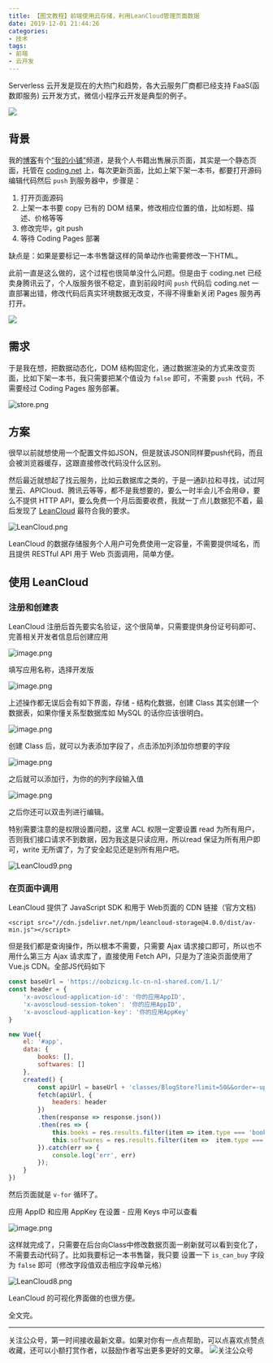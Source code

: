 ```yaml
---
title: 【图文教程】前端使用云存储，利用LeanCloud管理页面数据
date: 2019-12-01 21:44:26
categories:
- 技术
tags:
- 前端
- 云开发
---
```


Serverless 云开发是现在的大热门和趋势，各大云服务厂商都已经支持 FaaS(函数即服务) 云开发方式，微信小程序云开发是典型的例子。
<!-- more -->
![](https://static.xmt.cn/1ff4ac722fd94f4ca2dafc81a0322f4d.png)

## 背景
我的[博客](https://www.zhangbing.site/)有个[“我的小铺”](https://store.zhangbing.site/)频道，是我个人书籍出售展示页面，其实是一个静态页面，托管在 [coding.net](https://coding.net/) 上，每次更新页面，比如上架下架一本书，都要打开源码编辑代码然后 `push` 到服务器中，步骤是：
1. 打开页面源码
2. 上架一本书要 copy 已有的 DOM 结果，修改相应位置的值，比如标题、描述、价格等等
3. 修改完毕，git push
4. 等待 Coding Pages 部署

缺点是：如果是要标记一本书售罄这样的简单动作也需要修改一下HTML。

此前一直是这么做的，这个过程也很简单没什么问题。但是由于 coding.net 已经卖身腾讯云了，个人版服务很不稳定，直到前段时间 `push` 代码后 coding.net 一直部署出错，修改代码后真实环境数据无改变，不得不得重新关闭 Pages 服务再打开。

![](https://static.xmt.cn/ccf7200a400749759d76d9d25d2e679e.png)

## 需求
于是我在想，把数据动态化，DOM 结构固定化，通过数据渲染的方式来改变页面，比如下架一本书，我只需要把某个值设为 `false` 即可，不需要 `push `代码，不需要经过 Coding Pages 服务部署。

![store.png](https://i.loli.net/2019/12/02/SwfkebqRdE6mUMh.png)

## 方案
很早以前就想使用一个配置文件如JSON，但是就该JSON同样要push代码，而且会被浏览器缓存，这跟直接修改代码没什么区别。

然后最近就想起了找云服务，比如云数据库之类的，于是一通趴拉和寻找，试过阿里云、APICloud、腾讯云等等，都不是我想要的，要么一时半会儿不会用😅，要么不提供 HTTP API，要么免费一个月后面要收费，我就一丁点儿数据犯不着，最后发现了 [LeanCloud](https://www.leancloud.cn/) 最符合我的要求。

![LeanCloud.png](https://i.loli.net/2019/12/01/ljV4IgqL6GfKpOy.png)

LeanCloud 的数据存储服务个人用户可免费使用一定容量，不需要提供域名，而且提供 RESTful API 用于 Web 页面调用，简单方便。

## 使用 LeanCloud
### 注册和创建表
LeanCloud 注册后首先要实名验证，这个很简单，只需要提供身份证号码即可、完善相关开发者信息后创建应用

![image.png](https://i.loli.net/2019/12/01/tvdr6cBLVlX9FRe.png)

填写应用名称，选择开发版

![image.png](https://i.loli.net/2019/12/01/aQ63EKRxBGYWOgU.png)

上述操作都无误后会有如下界面，存储 - 结构化数据，创建 Class 其实创建一个数据表，如果你懂关系型数据库如 MySQL 的话你应该很明白。

![image.png](https://i.loli.net/2019/12/01/EnOgkF1Cueq8xQN.png)

创建 Class 后，就可以为表添加字段了，点击添加列添加你想要的字段

![image.png](https://i.loli.net/2019/12/01/j9BZVziIR48PJm2.png)

之后就可以添加行，为你的的列字段输入值

![image.png](https://i.loli.net/2019/12/01/PJCUgH9dwc3aRMm.png)

之后你还可以双击列进行编辑。

特别需要注意的是权限设置问题，这里 ACL 权限一定要设置 read 为所有用户，否则我们接口请求不到数据，因为我这是只读应用，所以read 保证为所有用户即可，write 无所谓了，为了安全起见还是别所有用户吧。

![LeanCloud9.png](https://i.loli.net/2019/12/06/BXAmGxikYWe1ZPH.png)

### 在页面中调用
LeanCloud 提供了 JavaScript SDK 和用于 Web页面的 CDN 链接（官方文档)
```
<script src="//cdn.jsdelivr.net/npm/leancloud-storage@4.0.0/dist/av-min.js"></script>
```
但是我们都是查询操作，所以根本不需要，只需要 Ajax 请求接口即可，所以也不用什么第三方 Ajax 请求库了，直接使用 Fetch API，只是为了渲染页面使用了 Vue.js CDN。全部JS代码如下

```javascript
const baseUrl = 'https://oobzicxg.lc-cn-n1-shared.com/1.1/'
const header = {
    'x-avoscloud-application-id': '你的应用AppID',
    'x-avoscloud-session-token': '你的应用AppID',
    'x-avoscloud-application-key': '你的应用AppKey'
}

new Vue({
    el: '#app',
    data: {
        books: [],
        softwares: []
    },
    created() {
        const apiUrl = baseUrl + 'classes/BlogStore?limit=50&&order=-updatedAt&&'
        fetch(apiUrl, {
            headers: header
        })
        .then(response => response.json())
        .then(res => {
            this.books = res.results.filter(item => item.type === 'book')
            this.softwares = res.results.filter(item =>  item.type === 'software')
        }).catch(err => {
            console.log('err', err)
        });
    }
})
```
然后页面就是 `v-for` 循环了。

应用 AppID 和应用 AppKey 在设置 - 应用 Keys 中可以查看

![image.png](https://i.loli.net/2019/12/01/YcbxmpyfRF1l3we.png)

这样就完成了，只需要在后台向Class中修改数据页面一刷新就可以看到变化了，不需要去动代码了。比如我要标记一本书售罄，我只要 设置一下 `is_can_buy` 字段为 `false` 即可（修改字段值双击相应字段单元格）

![LeanCloud8.png](https://i.loli.net/2019/12/02/T4uKqpzFhcXjCQA.png)

LeanCloud 的可视化界面做的也很方便。

全文完。

*************
关注公众号，第一时间接收最新文章。如果对你有一点点帮助，可以点喜欢点赞点收藏，还可以小额打赏作者，以鼓励作者写出更多更好的文章。
![关注公众号](https://i.loli.net/2019/11/06/SdgA4QFiTzMeHyI.jpg)
